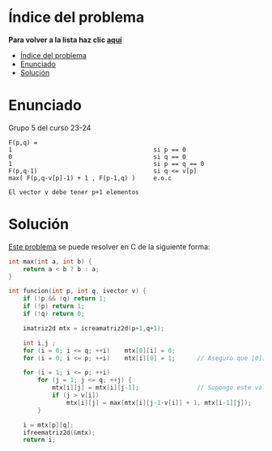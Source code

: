 # Índice del problema

**Para volver a la lista haz clic [aquí](./Index.md)**

<!-- TOC -->
* [Índice del problema](#índice-del-problema)
* [Enunciado](#enunciado)
* [Solución](#solución)
<!-- TOC -->

# Enunciado

Grupo 5 del curso 23-24

```
F(p,q) =
1                                       si p == 0
0                                       si q == 0
1                                       si p == q == 0
F(p,q-1)                                si q <= v[p]
max( F(p,q-v[p]-1) + 1 , F(p-1,q) )     e.o.c

El vector v debe tener p+1 elementos
```


# Solución
[Este problema](#enunciado) se puede resolver en C de la siguiente forma:

```c
int max(int a, int b) {
    return a < b ? b : a;
}

int funcion(int p, int q, ivector v) {
    if (!p && !q) return 1;
    if (!p) return 1;
    if (!q) return 0;

    imatriz2d mtx = icreamatriz2d(p+1,q+1);

    int i,j ;
    for (i = 0; i <= q; ++i)    mtx[0][i] = 0;
    for (i = 0; i <= p; ++i)    mtx[i][0] = 1;      // Aseguro que [0][0] = 1

    for (i = 1; i <= p; ++i)
        for (j = 1; j <= q; ++j) {
            mtx[i][j] = mtx[i][j-1];                // Supongo este valor por defecto
            if (j > v[i])
                mtx[i][j] = max(mtx[i][j-1-v[i]] + 1, mtx[i-1][j]);
        }

    i = mtx[p][q];
    ifreematriz2d(&mtx);
    return i;
```


